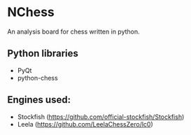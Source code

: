 # NChess
An analysis board for chess written in python.

## Python libraries
* PyQt
* python-chess

## Engines used:
* Stockfish (https://github.com/official-stockfish/Stockfish)
* Leela (https://github.com/LeelaChessZero/lc0)